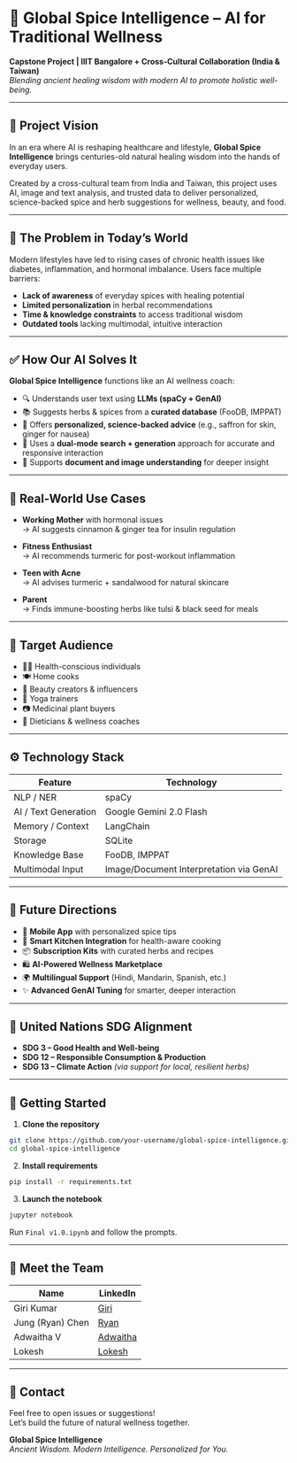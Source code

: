 # 🌿 Global Spice Intelligence – AI for Traditional Wellness

**Capstone Project | IIIT Bangalore + Cross-Cultural Collaboration (India & Taiwan)**  
*Blending ancient healing wisdom with modern AI to promote holistic well-being.*

---

## 🌟 Project Vision

In an era where AI is reshaping healthcare and lifestyle, **Global Spice Intelligence** brings centuries-old natural healing wisdom into the hands of everyday users.

Created by a cross-cultural team from India and Taiwan, this project uses AI, image and text analysis, and trusted data to deliver personalized, science-backed spice and herb suggestions for wellness, beauty, and food.

---

## 🚩 The Problem in Today’s World

Modern lifestyles have led to rising cases of chronic health issues like diabetes, inflammation, and hormonal imbalance. Users face multiple barriers:

- **Lack of awareness** of everyday spices with healing potential
- **Limited personalization** in herbal recommendations
- **Time & knowledge constraints** to access traditional wisdom
- **Outdated tools** lacking multimodal, intuitive interaction

---

## ✅ How Our AI Solves It

**Global Spice Intelligence** functions like an AI wellness coach:

- 🔍 Understands user text using **LLMs (spaCy + GenAI)**
- 📚 Suggests herbs & spices from a **curated database** (FooDB, IMPPAT)
- 🤖 Offers **personalized, science-backed advice** (e.g., saffron for skin, ginger for nausea)
- 🔄 Uses a **dual-mode search + generation** approach for accurate and responsive interaction
- 📄 Supports **document and image understanding** for deeper insight

---

## 🧪 Real-World Use Cases

- **Working Mother** with hormonal issues  
  → AI suggests cinnamon & ginger tea for insulin regulation

- **Fitness Enthusiast**  
  → AI recommends turmeric for post-workout inflammation

- **Teen with Acne**  
  → AI advises turmeric + sandalwood for natural skincare

- **Parent**  
  → Finds immune-boosting herbs like tulsi & black seed for meals

---

## 🎯 Target Audience

- 🧑‍⚕️ Health-conscious individuals  
- 🍽️ Home cooks  
- 💄 Beauty creators & influencers  
- 🧘 Yoga trainers  
- 📷 Medicinal plant buyers  
- 🥗 Dieticians & wellness coaches

---

## ⚙️ Technology Stack

| Feature                   | Technology                           |
|---------------------------|----------------------------------------|
| NLP / NER                 | spaCy                                 |
| AI / Text Generation      | Google Gemini 2.0 Flash               |
| Memory / Context          | LangChain                             |
| Storage                   | SQLite                                |
| Knowledge Base            | FooDB, IMPPAT                         |
| Multimodal Input          | Image/Document Interpretation via GenAI|

---

## 🔮 Future Directions

- 📱 **Mobile App** with personalized spice tips  
- 🍳 **Smart Kitchen Integration** for health-aware cooking  
- 📦 **Subscription Kits** with curated herbs and recipes  
- 🛍️ **AI-Powered Wellness Marketplace**  
- 🌍 **Multilingual Support** (Hindi, Mandarin, Spanish, etc.)  
- ✨ **Advanced GenAI Tuning** for smarter, deeper interaction

---

## 🧘 United Nations SDG Alignment

- **SDG 3 – Good Health and Well-being**  
- **SDG 12 – Responsible Consumption & Production**  
- **SDG 13 – Climate Action** *(via support for local, resilient herbs)*

---

## 🚀 Getting Started

1. **Clone the repository**
```bash
git clone https://github.com/your-username/global-spice-intelligence.git
cd global-spice-intelligence
```

2. **Install requirements**
```bash
pip install -r requirements.txt
```

3. **Launch the notebook**
```bash
jupyter notebook
```
Run `Final v1.0.ipynb` and follow the prompts.

---

## 👥 Meet the Team

| Name          | LinkedIn |
|---------------|----------|
| Giri Kumar    | [Giri](https://www.linkedin.com/in/giri-kumar/) |
| Jung (Ryan) Chen | [Ryan](https://www.linkedin.com/in/ryanchenjung/) |
| Adwaitha V    | [Adwaitha](https://www.linkedin.com/in/adwaitha-v-4b1452289/) |
| Lokesh        | [Lokesh](https://www.linkedin.com/in/p-lokesh-3865b2351/) |

---

## 💬 Contact

Feel free to open issues or suggestions!  
Let’s build the future of natural wellness together.

**Global Spice Intelligence**  
*Ancient Wisdom. Modern Intelligence. Personalized for You.*
